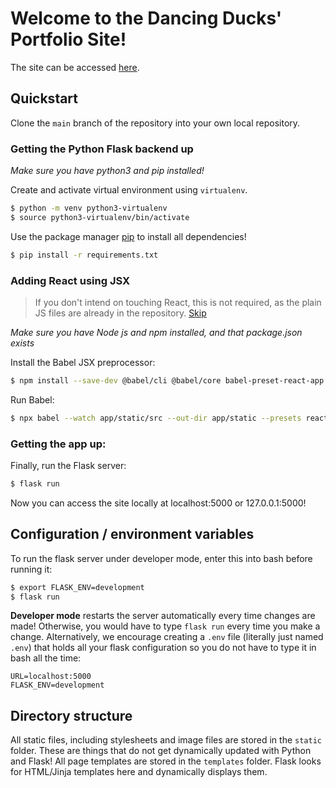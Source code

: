 # Welcome to the Dancing Ducks' Portfolio Site!
The site can be accessed [here](https://dancingduckslucy.duckdns.org).

## Quickstart
Clone the `main` branch of the repository into your own local repository. 

### Getting the Python Flask backend up
_Make sure you have python3 and pip installed!_

Create and activate virtual environment using `virtualenv`.
```bash
$ python -m venv python3-virtualenv
$ source python3-virtualenv/bin/activate
```
Use the package manager [pip](https://pip.pypa.io/en/stable/) to install all dependencies!
```bash
$ pip install -r requirements.txt
```

### Adding React using JSX
> If you don't intend on touching React, this is not required, as the plain JS files are already in the repository. [Skip](#getting-the-app-up)

_Make sure you have Node js and npm installed, and that package.json exists_

Install the Babel JSX preprocessor:
```bash
$ npm install --save-dev @babel/cli @babel/core babel-preset-react-app
```

Run Babel:
```bash
$ npx babel --watch app/static/src --out-dir app/static --presets react-app/prod
```

### Getting the app up:
Finally, run the Flask server:
```bash
$ flask run
```
Now you can access the site locally at localhost:5000 or 127.0.0.1:5000!

## Configuration / environment variables
To run the flask server under developer mode, enter this into bash before running it:
```bash
$ export FLASK_ENV=development
$ flask run
```
**Developer mode** restarts the server automatically every time changes are made! Otherwise, you would have to type `flask run` every time you make a change.
Alternatively, we encourage creating a `.env` file (literally just named `.env`) that holds all your flask configuration so you do not have to type it in bash all the time:
```
URL=localhost:5000
FLASK_ENV=development
```

## Directory structure
All static files, including stylesheets and image files are stored in the `static` folder. These are things that do not get dynamically updated with Python and Flask!
All page templates are stored in the `templates` folder. Flask looks for HTML/Jinja templates here and dynamically displays them.
